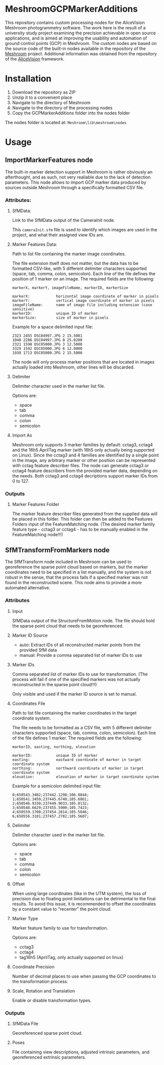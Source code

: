 # MeshroomGCPMarkerAdditions

This repository contains custom processing nodes for the AliceVision Meshroom photogrammetry software. The work here is the result of a university study project examining the precision achievable in open source applications, and is aimed at improving the usability and automation of ground control points (GCP) in Meshroom. The custom nodes are based on the source code of the built-in nodes available in the repository of the [Meshroom](https://github.com/alicevision/Meshroom) project. Additional information was obtained from the repository of the [AliceVision](https://github.com/alicevision/AliceVision) framework.

# Installation

1. Download the repository as ZIP
2. Unzip it to a convenient place
3. Navigate to the directory of Meshroom
4. Navigate to the directory of the processing nodes
5. Copy the GCPMarkerAdditions folder into the nodes folder

The nodes folder is located at: `Meshroom\lib\meshroom\nodes`

# Usage

## ImportMarkerFeatures node

The built-in marker detection support in Meshroom is rather obviously an afterthought, and as such, not very realiable due to the lack of detection parameters. This node allows to import GCP marker data produced by sources outside Meshroom through a specifically formatted CSV file.

### Attributes:

1. SfMData:

    Link to the SfMData output of the CameraInit node. 
    
    This `cameraInit.sfm` file is used to identify which images are used in the project, and what their assigned view IDs are.

2. Marker Features Data:

    Path to list file containing the marker image coordinates.

    The file extension itself does not matter, but the data has to be formatted CSV-like, with 5 different delimiter characters supported (space, tab, comma, colon, semicolon). Each line of the file defines the position of 1 marker on an image. The required fields are the following:

    ```
    markerX, markerY, imageFileName, markerID, markerSize

    markerX:            horizontal image coordinate of marker in pixels
    markerY:            vertical image coordinate of marker in pixels
    imageFileName:      name of image file including extension (case sensitive)
    markerID:           unique ID of marker
    markerSize:         size of marker in pixels
    ```

    Example for a space delimited input file:
    ```
    2323 2455 DSC04997.JPG 2 15.5081
    1040 2286 DSC04997.JPG 0 25.0200
    2321 1598 DSC05000.JPG 3 12.5000
    3329 1592 DSC05000.JPG 6 12.0000
    1938 1713 DSC05000.JPG 2 15.5000
    ```

    The node will only process marker positions that are located in images actually loaded into Meshroom, other lines will be discarded.

3. Delimiter

    Delimiter character used in the marker list file.

    Options are:
    - space
    - tab
    - comma
    - colon
    - semicolon

4. Import As

    Meshroom only supports 3 marker families by default: cctag3, cctag4 and the 16h5 AprilTag marker (with 16h5 only actually being supported on Linux). Since the cctag3 and 4 families are identified by a single point in the image, any arbitrary marker or other position can be represented with cctag feature describer files. The node can generate cctag3 or cctag4 feature describers from the provided marker data, depending on the needs. Both cctag3 and cctag4 decriptions support marker IDs from 0 to 127.

### Outputs

1. Marker Features Folder

    The marker feature describer files generated from the supplied data will be placed in this folder. This folder can then be added to the Features Folders input of the FeatureMatching node. (The desired marker family feature type - cctag3 or cctag4 - has to be manually enabled in the FeatureMatching node!!!)

## SfMTransformFromMarkers node

The SfMTransform node included in Meshroom can be used to georeference the sparse point cloud based on markers, but the marker coordinates need to be specified in a list manually, and the system is not robust in the sense, that the process fails if a specified marker was not found in the reconstructed scene. This node aims to provide a more automated alternative.

### Attributes

1. Input

    SfMData output of the StructureFromMotion node. The file should hold the sparse point cloud that needs to be georeferenced.

2. Marker ID Source

    - auto: Extract IDs of all reconstructed marker points from the provided SfM data
    - manual: Provide a comma separated list of marker IDs to use

3. Marker IDs

    Comma separated list of marker IDs to use for transformation. (The process will fail if one of the specified markers was not actually reconstructed in the sparse point cloud!!!)

    Only visible and used if the marker ID source is set to manual.

4. Coordinates File

    Path to list file containing the marker coordinates in the target coordinate system.

    The file needs to be formatted as a CSV file, with 5 different delimiter characters supported (space, tab, comma, colon, semicolon). Each line of the file defines 1 marker. The required fields are the following:

    ```
    markerID, easting, northing, elevation

    markerID:           unique ID of marker
    easting:            eastward coordinate of marker in target coordinate system
    northing:           northward coordinate of marker in target coordinate system
    elevation:          elevation of marker in target coordinate system
    ```
    Example for a semicolon delimited input file:
    ```
    0;650543.3482;237442.1298;106.0844;
    1;650541.3459;237445.6748;105.6861;
    2;650546.9330;237449.9033;105.0132;
    3;650548.6629;237455.5900;105.7423;
    4;650559.1700;237454.2814;105.5046;
    6;650556.3101;237457.2782;105.5607;
    ```

5. Delimiter

    Delimiter character used in the marker list file.

    Options are:
    - space
    - tab
    - comma
    - colon
    - semicolon

6. Offset

    When using large coordinates (like in the UTM system), the loss of precision due to floating point limitations can be detrimental to the final results. To avoid this issue, it is recommended to offset the coordinates by a constant value to "recenter" the point cloud.

7. Marker Type

    Marker feature family to use for transformation.

    Options are:
    - cctag3
    - cctag4
    - tag16h5 (AprilTag, only actually supported on linux)

8. Coordinate Precision

    Number of decimal places to use when passing the GCP coordinates to the transformation process.

9. Scale, Rotation and Translation

    Enable or disable transformation types.

### Outputs

1. SfMData File

    Georeferenced sparse point cloud.

2. Poses

    File containing view descriptions, adjusted intrinsic parameters, and georeferenced extrinsic parameters.